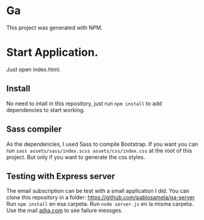 # Ga
This project was generated with NPM.

# Start Application.
Just open index.html. 

## Install
No need to intall in this repository, just run `npm install` to add dependencies to start working.

## Sass compiler
As the dependencies, I used Sass to compile Bootstrap. If you want you can run `sass assets/sass/index.scss assets/css/index.css` at the root of this project. But only  if you want to generate the css styles.

## Testing with Express server
The email subscription can be test with a small application I did.
You can clone this repository in a folder: https://github.com/pablosamela/ga-server
Run `npm install` en esa carpeta.
Run `node server.js` en la misma carpeta.
Use the mail a@a.com to see failure messges. 